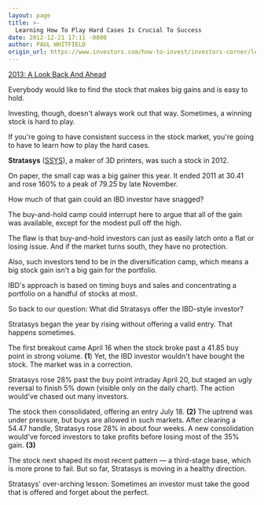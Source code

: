 ```yaml
---
layout: page
title: >-
  Learning How To Play Hard Cases Is Crucial To Success
date: 2012-12-21 17:11 -0800
author: PAUL WHITFIELD
origin_url: https://www.investors.com/how-to-invest/investors-corner/learn-how-to-handle-difficult-stocks/
---
```


[2013: A Look Back And Ahead](http://news.investors.com/special-report/638663-2013-a-look-back-and-ahead.aspx)

Everybody would like to find the stock that makes big gains and is easy to hold.

Investing, though, doesn't always work out that way. Sometimes, a winning stock is hard to play.

If you're going to have consistent success in the stock market, you're going to have to learn how to play the hard cases.

**Stratasys** ([SSYS](https://research.investors.com/quote.aspx?symbol=SSYS)), a maker of 3D printers, was such a stock in 2012.

On paper, the small cap was a big gainer this year. It ended 2011 at 30.41 and rose 160% to a peak of 79.25 by late November.

How much of that gain could an IBD investor have snagged?

The buy-and-hold camp could interrupt here to argue that all of the gain was available, except for the modest pull off the high.

The flaw is that buy-and-hold investors can just as easily latch onto a flat or losing issue. And if the market turns south, they have no protection.

Also, such investors tend to be in the diversification camp, which means a big stock gain isn't a big gain for the portfolio.

IBD's approach is based on timing buys and sales and concentrating a portfolio on a handful of stocks at most.

So back to our question: What did Stratasys offer the IBD-style investor?

Stratasys began the year by rising without offering a valid entry. That happens sometimes.

The first breakout came April 16 when the stock broke past a 41.85 buy point in strong volume. **(1**) Yet, the IBD investor wouldn't have bought the stock. The market was in a correction.

Stratasys rose 28% past the buy point intraday April 20, but staged an ugly reversal to finish 5% down (visible only on the daily chart). The action would've chased out many investors.

The stock then consolidated, offering an entry July 18. **(2)** The uptrend was under pressure, but buys are allowed in such markets. After clearing a 54.47 handle, Stratasys rose 28% in about four weeks. A new consolidation would've forced investors to take profits before losing most of the 35% gain. **(3)**

The stock next shaped its most recent pattern — a third-stage base, which is more prone to fail. But so far, Stratasys is moving in a healthy direction.

Stratasys' over-arching lesson: Sometimes an investor must take the good that is offered and forget about the perfect.
